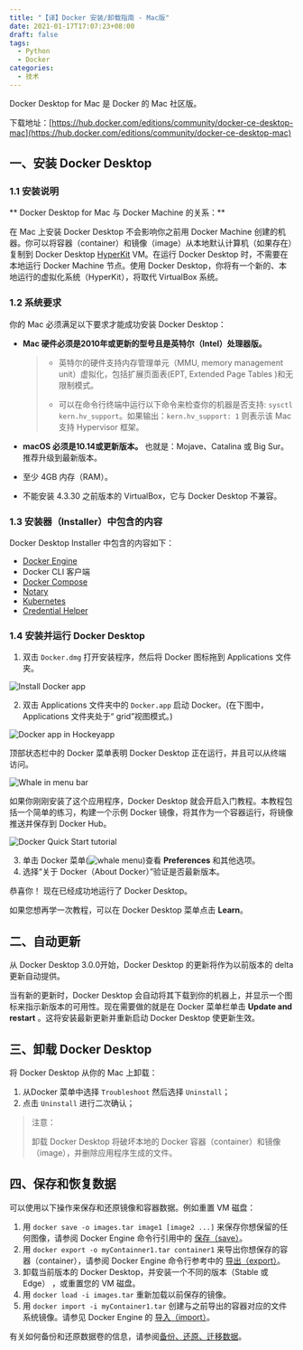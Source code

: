 ```yaml
---
title: "【译】Docker 安装/卸载指南 - Mac版"
date: 2021-01-17T17:07:23+08:00
draft: false
tags:
  - Python
  - Docker
categories:
  - 技术
---
```

Docker Desktop for Mac 是 Docker 的 Mac 社区版。
<!-- more -->

下载地址：[https://hub.docker.com/editions/community/docker-ce-desktop-mac](https://hub.docker.com/editions/community/docker-ce-desktop-mac)

## 一、安装 Docker Desktop

### 1.1 安装说明

** Docker Desktop for Mac 与 Docker Machine 的关系：**  

在 Mac 上安装 Docker Desktop 不会影响你之前用 Docker Machine 创建的机器。你可以将容器（container）和镜像（image）从本地默认计算机（如果存在）复制到 Docker Desktop [HyperKit](https://github.com/docker/HyperKit/) VM。在运行 Docker Desktop 时，不需要在本地运行 Docker Machine 节点。使用 Docker Desktop，你将有一个新的、本地运行的虚拟化系统（HyperKit），将取代 VirtualBox 系统。

### 1.2 系统要求

你的 Mac 必须满足以下要求才能成功安装 Docker Desktop：

- **Mac 硬件必须是2010年或更新的型号且是英特尔（Intel）处理器版。** 

  > - 英特尔的硬件支持内存管理单元（MMU, memory management unit）虚拟化，包括扩展页面表(EPT, Extended Page Tables )和无限制模式。
  > 
  > - 可以在命令行终端中运行以下命令来检查你的机器是否支持: `sysctl kern.hv_support`。如果输出：`kern.hv_support: 1` 则表示该 Mac 支持 Hypervisor 框架。

- **macOS 必须是10.14或更新版本。** 也就是：Mojave、Catalina 或 Big Sur。推荐升级到最新版本。

- 至少 4GB 内存（RAM）。

- 不能安装 4.3.30 之前版本的 VirtualBox，它与 Docker Desktop 不兼容。

### 1.3 安装器（Installer）中包含的内容

Docker Desktop Installer 中包含的内容如下：

- [Docker Engine](https://docs.docker.com/engine/)
- Docker CLI 客户端
- [Docker Compose](https://docs.docker.com/compose/)
- [Notary](https://docs.docker.com/notary/getting_started/)
- [Kubernetes](https://github.com/kubernetes/kubernetes/)
- [Credential Helper](https://github.com/docker/docker-credential-helpers/)

### 1.4 安装并运行 Docker Desktop

1. 双击 `Docker.dmg` 打开安装程序，然后将 Docker 图标拖到 Applications 文件夹。

![Install Docker app](https://blog-1252438081.cos.ap-shanghai.myqcloud.com/img/docker-app-drag.png)

2. 双击 Applications 文件夹中的 `Docker.app` 启动 Docker。(在下图中，Applications 文件夹处于“ grid”视图模式。)

![Docker app in Hockeyapp](https://blog-1252438081.cos.ap-shanghai.myqcloud.com/img/docker-app-in-apps.png)

顶部状态栏中的 Docker 菜单表明 Docker Desktop 正在运行，并且可以从终端访问。

![Whale in menu bar](https://blog-1252438081.cos.ap-shanghai.myqcloud.com/img/whale-in-menu-bar.png)

如果你刚刚安装了这个应用程序，Docker Desktop 就会开启入门教程。本教程包括一个简单的练习，构建一个示例 Docker 镜像，将其作为一个容器运行，将镜像推送并保存到 Docker Hub。

![Docker Quick Start tutorial](https://blog-1252438081.cos.ap-shanghai.myqcloud.com/img/docker-tutorial-mac.png)

3. 单击 Docker 菜单(![whale menu](https://blog-1252438081.cos.ap-shanghai.myqcloud.com/img/whale-x.png))查看 **Preferences** 和其他选项。
4. 选择“关于 Docker（About Docker）”验证是否最新版本。

恭喜你！ 现在已经成功地运行了 Docker Desktop。

如果您想再学一次教程，可以在 Docker Desktop 菜单点击 **Learn**。

## 二、自动更新

从 Docker Desktop 3.0.0开始，Docker Desktop 的更新将作为以前版本的 delta 更新自动提供。

当有新的更新时，Docker Desktop 会自动将其下载到你的机器上，并显示一个图标来指示新版本的可用性。现在需要做的就是在 Docker 菜单栏单击 **Update and restart** 。这将安装最新更新并重新启动 Docker Desktop 使更新生效。

## 三、卸载 Docker Desktop

将 Docker Desktop 从你的 Mac 上卸载：

1. 从Docker 菜单中选择 `Troubleshoot` 然后选择 `Uninstall`；
2. 点击 `Uninstall` 进行二次确认；

> 注意：  
> 
> 卸载 Docker Desktop 将破坏本地的 Docker 容器（container）和镜像（image），并删除应用程序生成的文件。

## 四、保存和恢复数据

可以使用以下操作来保存和还原镜像和容器数据。例如重置 VM 磁盘：

1. 用 `docker save -o images.tar image1 [image2 ...]` 来保存你想保留的任何图像，请参阅 Docker Engine 命令行引用中的 [保存（save）](https://docs.docker.com/engine/reference/commandline/save)。
2. 用 `docker export -o myContainner1.tar container1` 来导出你想保存的容器（container），请参阅 Docker Engine 命令行参考中的 [导出（export）](https://docs.docker.com/engine/reference/commandline/export)。
3. 卸载当前版本的 Docker Desktop，并安装一个不同的版本（Stable 或 Edge） ，或重置您的 VM 磁盘。
4. 用 `docker load -i images.tar` 重新加载以前保存的镜像。
5. 用 `docker import -i myContainer1.tar` 创建与之前导出的容器对应的文件系统镜像。请参见 Docker Engine 的 [导入（import）](https://docs.docker.com/engine/reference/commandline/import)。

有关如何备份和还原数据卷的信息，请参阅[备份、还原、迁移数据](https://docs.docker.com/storage/volumes/#backup-restore-or-migrate-data-volumes)。